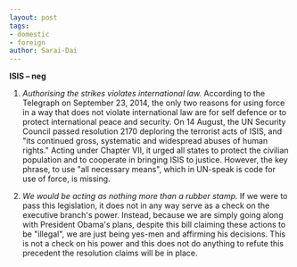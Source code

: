 ```yaml
---
layout: post
tags: 
- domestic 
- foreign
author: Sarai-Dai
---
```

**ISIS – neg**

1. _Authorising the strikes violates international law._ According to the Telegraph on September 23, 2014, the only two reasons for using force in a way that does not violate international law are for self defence or to protect international peace and security. On 14 August, the UN Security Council passed resolution 2170 deploring the terrorist acts of ISIS, and "its continued gross, systematic and widespread abuses of human rights." Acting under Chapter VII, it urged all states to protect the civilian population and to cooperate in bringing ISIS to justice. However, the key phrase, to use "all necessary means", which in UN-speak is code for use of force, is missing.

1. _We would be acting as nothing more than a rubber stamp._ If we were to pass this legislation, it does not in any way serve as a check on the executive branch's power. Instead, because we are simply going along with President Obama's plans, despite this bill claiming these actions to be "illegal", we are just being yes-men and affirming his decisions. This is not a check on his power and this does not do anything to refute this precedent the resolution claims will be in place.

